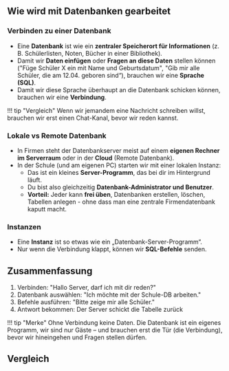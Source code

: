 
## Wie wird mit Datenbanken gearbeitet

### Verbinden zu einer Datenbank

- Eine **Datenbank** ist wie ein **zentraler Speicherort für Informationen** (z. B. Schülerlisten, Noten, Bücher in einer Bibliothek).
- Damit wir **Daten einfügen** oder **Fragen an diese Daten** stellen können  ("Füge Schüler X ein mit Name und Geburtsdatum", "Gib mir alle Schüler, die am 12.04. geboren sind“), brauchen wir eine **Sprache (SQL)**.
- Damit wir diese Sprache überhaupt an die Datenbank schicken können, brauchen wir eine **Verbindung**.

!!! tip "Vergleich"
    Wenn wir jemandem eine Nachricht schreiben willst, brauchen wir erst einen Chat-Kanal, bevor wir reden kannst.

### Lokale vs Remote Datenbank

- In Firmen steht der Datenbankserver meist auf einem **eigenen Rechner im Serverraum** oder in der **Cloud** (Remote Datenbank).
- In der Schule (und am eigenen PC) starten wir mit einer lokalen Instanz:
    - Das ist ein kleines **Server-Programm**, das bei dir im Hintergrund läuft.
    - Du bist also gleichzeitig **Datenbank-Administrator und Benutzer**.
    - **Vorteil:** Jeder kann **frei üben**, Datenbanken erstellen, löschen, Tabellen anlegen - ohne dass man eine zentrale Firmendatenbank kaputt macht.


### Instanzen 

- Eine **Instanz** ist so etwas wie ein „Datenbank-Server-Programm“.
- Nur wenn die Verbindung klappt, können wir **SQL-Befehle** senden.

## Zusammenfassung

1. Verbinden: "Hallo Server, darf ich mit dir reden?"
2. Datenbank auswählen: "Ich möchte mit der Schule-DB arbeiten."
3. Befehle ausführen: "Bitte zeige mir alle Schüler."
4. Antwort bekommen: Der Server schickt die Tabelle zurück

!!! tip "Merke"
    Ohne Verbindung keine Daten.
    Die Datenbank ist ein eigenes Programm, wir sind nur Gäste – und brauchen erst die Tür (die Verbindung), bevor wir hineingehen und Fragen stellen dürfen.

## Vergleich 
